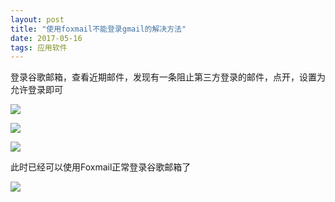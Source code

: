 ```yaml
---
layout: post
title: "使用foxmail不能登录gmail的解决方法"
date: 2017-05-16
tags: 应用软件
---
```


登录谷歌邮箱，查看近期邮件，发现有一条阻止第三方登录的邮件，点开，设置为允许登录即可

![](http://ondh71tpt.bkt.clouddn.com/img/posts/05.jpg)

![](http://ondh71tpt.bkt.clouddn.com/img/posts/06.jpg)

![](http://ondh71tpt.bkt.clouddn.com/img/posts/07.png)



此时已经可以使用Foxmail正常登录谷歌邮箱了

![](http://ondh71tpt.bkt.clouddn.com/img/posts/08.png)